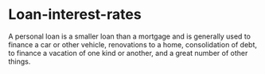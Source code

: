 # Loan-interest-rates
A personal loan is a smaller loan than a mortgage and is generally used to finance a car or other vehicle, renovations to a home, consolidation of debt, to finance a vacation of one kind or another, and a great number of other things.
